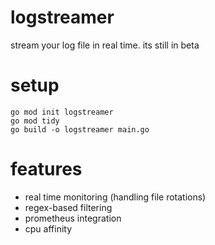 # logstreamer
stream your log file in real time. its still in beta

# setup
```
go mod init logstreamer
go mod tidy
go build -o logstreamer main.go
```

# features
- real time monitoring (handling file rotations)
- regex-based filtering
- prometheus integration
- cpu affinity
